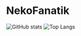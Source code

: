 # NekoFanatik 

![GitHub stats](https://github-readme-stats.vercel.app/api?username=NekoFanatic&theme=midnight-purple&show_icons=true) ![Top Langs](https://github-readme-stats.vercel.app/api/top-langs/?username=NekoFanatic&theme=midnight-purple&show_icons=true&layout=compact&card_width=445) 
